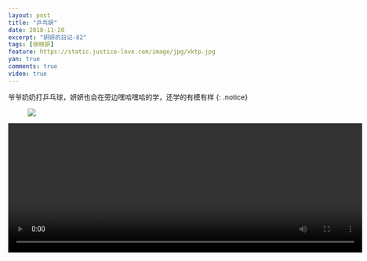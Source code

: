 ```yaml
---
layout: post
title: "乒乓妍"
date: 2018-11-20
excerpt: "妍妍的日记-82"
tags: [徐晓妍]
feature: https://static.justice-love.com/image/jpg/xktp.jpg
yan: true
comments: true
video: true
---
```

爷爷奶奶打乒乓球，妍妍也会在旁边嘿哈嘿哈的学，还学的有模有样
{: .notice}
<figure>
    <img src="{{ site.staticUrl }}/yanyan/image/pingpang.jpg" />
</figure>
<video id="my-video" class="video-js vjs-16-9 clipboard" controls preload="auto" width="722" height="264" data-setup="{}">
    <source src="{{ site.staticUrl }}/yanyan/video/pingpang.mp4" type='video/mp4'>
    <p class="vjs-no-js">
      To view this video please enable JavaScript, and consider upgrading to a web browser that
      <a href="http://videojs.com/html5-video-support/" target="_blank">supports HTML5 video</a>
    </p>
</video>
